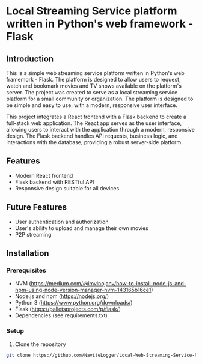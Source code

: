 # Local Streaming Service platform written in Python's web framework - Flask

## Introduction

This is a simple web streaming service platform written in Python's web framemork - Flask. The platform is designed to allow users to request, watch and bookmark movies and TV shows available on the platform's server. The project was created to serve as a local streaming service platform for a small community or organization. The platform is designed to be simple and easy to use, with a modern, responsive user interface.

This project integrates a React frontend with a Flask backend to create a full-stack web application. The React app serves as the user interface, allowing users to interact with the application through a modern, responsive design. The Flask backend handles API requests, business logic, and interactions with the database, providing a robust server-side platform.

## Features

- Modern React frontend
- Flask backend with RESTful API
- Responsive design suitable for all devices

## Future Features

- User authentication and authorization
- User's ability to upload and manage their own movies
- P2P streaming

## Installation

### Prerequisites

- NVM (https://medium.com/@imvinojanv/how-to-install-node-js-and-npm-using-node-version-manager-nvm-143165b16ce1)
- Node.js and npm (https://nodejs.org/)
- Python 3 (https://www.python.org/downloads/)
- Flask (https://palletsprojects.com/p/flask/)
- Dependencies (see requirements.txt)

### Setup

1. Clone the repository

```bash
git clone https://github.com/NaviteLogger/Local-Web-Streaming-Service-Python-Flask.git
```

